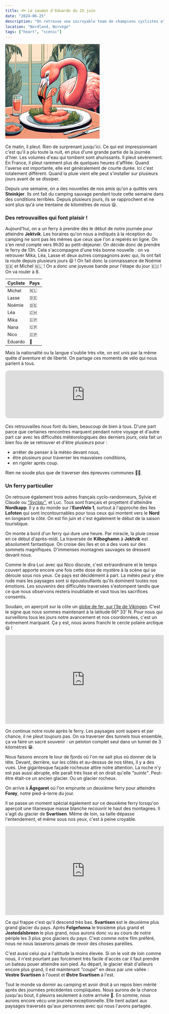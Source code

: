 ```yaml
---
title: 🐟 Le saumon d'Eduardo du 25 juin
date: "2024-06-25"
description: "On retrouve une incroyable team de champions cyclistes et on passe le cercle polaire Arctique !"
location: "Nordland, Norvège"
tags: ["heart", "scenic"]
---
```


![Saumon d'Eduardo](../saumon_eduardo.png)

Ce matin, il pleut. Rien de surprenant jusqu'ici. Ce qui est impressionnant c'est qu'il a plu toute la nuit, en plus d'une grande partie de la journée d'hier. Les volumes d'eau qui tombent sont ahurissants. Il pleut sévèrement. En France, il pleut rarement plus de quelques heures d'affilée. Quand l'averse est importante, elle est généralement de courte durée. Ici c'est totalement différent. Quand la pluie vient elle peut s'installer sur plusieurs jours avant de se dissiper.

Depuis une semaine, on a des nouvelles de nos amis qu'on a quittés vers **Steinkjer**. Ils ont fait du camping sauvage pendant toute cette semaine dans des conditions terribles. Depuis plusieurs jours, ils se rapprochent et ne sont plus qu'à une trentaine de kilomètres de nous 😃.

### Des retrouvailles qui font plaisir !

Aujourd'hui, on a un ferry à prendre dès le début de notre journée pour atteindre **Jektvik**. Les horaires qu'on nous a indiqués à la réception du camping ne sont pas les mêmes que ceux que l'on a repérés en ligne. On s'en rend compte vers 9h30 au petit-déjeuner. On décide donc de prendre le ferry de 13h. Cela s'accompagne d'une très bonne nouvelle : on va retrouver Mika, Léa, Lasse et deux autres compagnons avec qui, ils ont fait la route depuis plusieurs jours 😃 ! On fait donc la connaissance de Noémie 🇩🇪 et Michel 🇳🇱 ! On a donc une joyeuse bande pour l'étape du jour 🇪🇺 ! On va rouler à 8.

| Cycliste  | Pays   |
|----|----|
| Michel   | 🇳🇱   |
| Lasse  |  🇩🇪  |
| Noémie   | 🇩🇪   |
| Léa  | 🇨🇭   |
| Mika  | 🇨🇵   |
| Nana  | 🇨🇵   |
| Nico  | 🇨🇵   |
| Eduardo  | 🦩   |

Mais la nationalité ou la langue s'oublie très vite, on est unis par la même quête d'aventure et de liberté. On partage ces moments de vélo qui nous parlent à tous. 

<iframe style="border-radius:12px" src="https://open.spotify.com/embed/track/39badcyKTjOtBvv4aywpfs?utm_source=generator" width="100%" height="152" frameBorder="0" allow="autoplay; clipboard-write; encrypted-media; picture-in-picture" loading="lazy"></iframe>

Ces retrouvailles nous font du bien, beaucoup de bien à tous. D'une part parce que certaines rencontres marquent pendant notre voyage et d'autre part car avec les difficultés météorologiques des derniers jours, cela fait un bien fou de se retrouver et d'être plusieurs pour :
- arrêter de penser à la météo devant nous,
- être plusieurs pour traverser les mauvaises conditions,
- en rigoler après coup.

Rien ne soude plus que de traverser des épreuves communes 💪🏼.

### Un ferry particulier
On retrouve également trois autres français cyclo-randonneurs, Sylvie et Claude ou [*"Syclau"*](https://cyclo-reportage.over-blog.com/), et Luc. Tous sont français et projettent d'atteindre **Nordkapp**. Il y a du monde sur l'**EuroVelo 1**, surtout à l'approche des îles **Lofoten** qui sont incontournables pour tous ceux qui montent vers le **Nord** en longeant la côte. On est fin juin et c'est également le début de la saison touristique.

On monte à bord d'un ferry qui dure une heure. Par miracle, la pluie cesse en ce début d'après-midi. La traversée de **Kilboghamn** à **Jektvik** est absolument fantastique. On croise des îles et on a des vues sur des sommets magnifiques. D'immenses montagnes sauvages se dressent devant nous.

Comme le dira Luc avec qui Nico discute, c'est extraordinaire et le temps couvert apporte encore une fois cette dose de mystère à la scène qui se déroule sous nos yeux. Ce pays est décidément à part. La météo peut y être rude mais les paysages sont si époustouflants qu'ils dominent toutes nos émotions. Les souvenirs des difficultés traversées s'estompent tandis que ce que nous observons restera inoubliable et vaut tous les sacrifices consentis. 

Soudain, on aperçoit sur la côte un [globe de fer, sur l'île de Vikingen](https://visithelgeland.com/en/the-arctic-circle/). C'est le signe que nous sommes maintenant à la latitude 66° 33' N. Pour nous qui surveillons tous les jours notre avancement et nos coordonnées, c'est un évènement marquant. Ça y est, nous avons franchi le cercle polaire arctique 😃 !

<div style="width: 100%; height: 0; position: relative; padding-bottom: 56%;"><iframe src="https://giphy.com/embed/xUySTUZ8A2RJBQitEc" style="top: 0; left: 0; width: 100%; height: 100%; position: absolute; border: 0;" allowfullscreen scrolling="no" allow="encrypted-media;" class="giphy-embed"></iframe></div>

On continue notre route après le ferry. Les paysages sont supers et par chance, il ne pleut toujours pas. On va traverser des tunnels tous ensemble, ça va faire un sacré souvenir : un peloton complet seul dans un tunnel de 3 kilomètres 😁.

Nous faisons encore le tour de fjords où l'on ne sait plus où donner de la tête. Devant, derrière, sur les côtés et au-dessus de nos têtes, il y a des vues. Une gigantesque façade rocheuse attire notre attention. La roche n'y est pas aussi abrupte, elle paraît très lisse et on dirait qu'elle *"suinte"*. Peut-être était-ce un ancien glacier. Ou un glacier rocheux.

On arrive à **Ågsgaret** où l'on emprunte un deuxième ferry pour atteindre **Forøy**, notre pied-à-terre du jour. 

Il se passe un moment spécial également sur ce deuxième ferry lorsqu'on aperçoit une titanesque masse blanche recouvrir le haut des montagnes. Il s'agit du glacier de **Svartisen**. Même de loin, sa taille dépasse l'entendement, et même sous nos yeux, c'est à peine croyable.  

<div style="width: 100%; height: 0; position: relative; padding-bottom: 56%;"><iframe src="https://giphy.com/embed/pPhyAv5t9V8djyRFJH" style="top: 0; left: 0; width: 100%; height: 100%; position: absolute; border: 0;" allowfullscreen scrolling="no" allow="encrypted-media;" class="giphy-embed"></iframe></div>

Ce qui frappe c'est qu'il descend très bas. **Svartisen** est le deuxième plus grand glacier du pays. Après **Folgefonna** le troisième plus grand et **Jostedalsbreen** le plus grand, nous aurons donc vu au cours de notre périple les 3 plus gros glaciers du pays. C'est comme notre film préféré, nous ne nous lasserons jamais de revoir des choses pareilles. 

C'est aussi celui qui a l'altitude la moins élevée. Si on le voit de loin comme nous, il n'est pourtant pas forcément très facile d'accès car il faut prendre un bateau pouer atteindre son pied. Au départ, le glacier était d'ailleurs encore plus grand, il est maintenant *"coupé"* en deux par une vallée : **Vestre Svartisen** à l'ouest et **Østre Svartisen** à l'est.

Tout le monde va dormir au camping et avoir droit à un repos bien mérité après des journées précédentes compliquées. Nous aurons de la chance jusqu'au bout, il pleuvra seulement à notre arrivée 🤗. En somme, nous aurons encore vécu une journée exceptionnelle. Elle tient autant aux paysages traversés qu'aux personnes avec qui nous l'avons partagée.